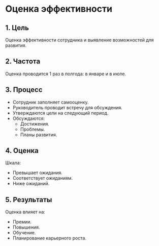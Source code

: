 # Оценка эффективности

## 1. Цель

Оценка эффективности сотрудника и выявление возможностей для развития.

## 2. Частота

Оценка проводится 1 раз в полгода: в январе и в июле.

## 3. Процесс

- Сотрудник заполняет самооценку.
- Руководитель проводит встречу для обсуждения.
- Утверждаются цели на следующий период.
- Обсуждаются:
  - Достижения.
  - Проблемы.
  - Планы развития.

## 4. Оценка

Шкала:
- Превышает ожидания.
- Соответствует ожиданиям.
- Ниже ожиданий.

## 5. Результаты

Оценка влияет на:
- Премии.
- Повышения.
- Обучение.
- Планирование карьерного роста.